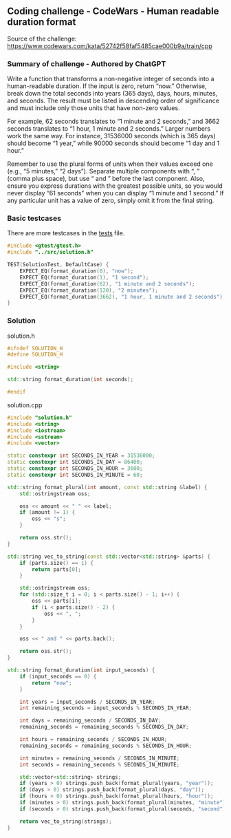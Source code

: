 ## Coding challenge - CodeWars - Human readable duration format

Source of the challenge: https://www.codewars.com/kata/52742f58faf5485cae000b9a/train/cpp

### Summary of challenge - Authored by ChatGPT

Write a function that transforms a non-negative integer of seconds into a human-readable duration. If the input is zero, return “now.” Otherwise, break down the total seconds into years (365 days), days, hours, minutes, and seconds. The result must be listed in descending order of significance and must include only those units that have non-zero values.

For example, 62 seconds translates to “1 minute and 2 seconds,” and 3662 seconds translates to “1 hour, 1 minute and 2 seconds.” Larger numbers work the same way. For instance, 31536000 seconds (which is 365 days) should become “1 year,” while 90000 seconds should become “1 day and 1 hour.”

Remember to use the plural forms of units when their values exceed one (e.g., “5 minutes,” “2 days”). Separate multiple components with “, ” (comma plus space), but use “ and ” before the last component. Also, ensure you express durations with the greatest possible units, so you would never display “61 seconds” when you can display “1 minute and 1 second.” If any particular unit has a value of zero, simply omit it from the final string.

### Basic testcases

There are more testcases in the [tests](/tests/test_solution.cpp) file.

```c++
#include <gtest/gtest.h>
#include "../src/solution.h"

TEST(SolutionTest, DefaultCase) {
    EXPECT_EQ(format_duration(0), "now");
    EXPECT_EQ(format_duration(1), "1 second");
    EXPECT_EQ(format_duration(62), "1 minute and 2 seconds");
    EXPECT_EQ(format_duration(120), "2 minutes");
    EXPECT_EQ(format_duration(3662), "1 hour, 1 minute and 2 seconds");
}
```

### Solution

solution.h

```c++
#ifndef SOLUTION_H
#define SOLUTION_H

#include <string>

std::string format_duration(int seconds);

#endif
```

solution.cpp

```c++
#include "solution.h"
#include <string>
#include <iostream>
#include <sstream>
#include <vector>

static constexpr int SECONDS_IN_YEAR = 31536000;
static constexpr int SECONDS_IN_DAY = 86400;
static constexpr int SECONDS_IN_HOUR = 3600;
static constexpr int SECONDS_IN_MINUTE = 60;

std::string format_plural(int amount, const std::string &label) {
    std::ostringstream oss;

    oss << amount << " " << label;
    if (amount != 1) {
        oss << "s";
    }

    return oss.str();
}

std::string vec_to_string(const std::vector<std::string> &parts) {
    if (parts.size() == 1) {
        return parts[0];
    }

    std::ostringstream oss;
    for (std::size_t i = 0; i < parts.size() - 1; i++) {
        oss << parts[i];
        if (i < parts.size() - 2) {
            oss << ", ";
        }
    }

    oss << " and " << parts.back();

    return oss.str();
}

std::string format_duration(int input_seconds) {
    if (input_seconds == 0) {
        return "now";
    }

    int years = input_seconds / SECONDS_IN_YEAR;
    int remaining_seconds = input_seconds % SECONDS_IN_YEAR;

    int days = remaining_seconds / SECONDS_IN_DAY;
    remaining_seconds = remaining_seconds % SECONDS_IN_DAY;

    int hours = remaining_seconds / SECONDS_IN_HOUR;
    remaining_seconds = remaining_seconds % SECONDS_IN_HOUR;

    int minutes = remaining_seconds / SECONDS_IN_MINUTE;
    int seconds = remaining_seconds % SECONDS_IN_MINUTE;

    std::vector<std::string> strings;
    if (years > 0) strings.push_back(format_plural(years, "year"));
    if (days > 0) strings.push_back(format_plural(days, "day"));
    if (hours > 0) strings.push_back(format_plural(hours, "hour"));
    if (minutes > 0) strings.push_back(format_plural(minutes, "minute"));
    if (seconds > 0) strings.push_back(format_plural(seconds, "second"));

    return vec_to_string(strings);
}
```

